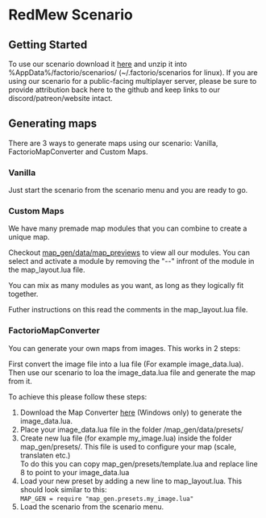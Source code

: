 # RedMew Scenario

## Getting Started

To use our scenario download it [here](https://github.com/Valansch/RedMew/archive/develop.zip) and unzip it into %AppData%/factorio/scenarios/ (~/.factorio/scenarios for linux). If you are using our scenario for a public-facing multiplayer server, please be sure to provide attribution back here to the github and keep links to our discord/patreon/website intact. 

## Generating maps

  There are 3 ways to generate maps using our scenario: Vanilla, FactorioMapConverter and Custom Maps.
  
### Vanilla
  Just start the scenario from the scenario menu and you are ready to go.

### Custom Maps

  We have many premade map modules that you can combine to create a unique map.
  
  Checkout [map_gen/data/map_previews](https://github.com/Valansch/RedMew/tree/develop/map_gen/data/.map_previews) to view all our modules.
  You can select and activate a module by removing the "--" infront of the module in the map_layout.lua file.

  You can mix as many modules as you want, as long as they logically fit together. 

  Futher instructions on this read the comments in the map_layout.lua file.
### FactorioMapConverter

You can generate your own maps from images. This works in 2 steps:

First convert the image file into a lua file (For example image_data.lua). Then use our scenario to loa the image_data.lua file and generate the map from it.

To achieve this please follow these steps:
1. Download the Map Converter [here](https://github.com/grilledham/FactorioMapConverter/releases) (Windows only) to generate the image_data.lua.
2. Place your image_data.lua file in the folder /map_gen/data/presets/
3. Create new lua file (for example my_image.lua) inside the folder map_gen/presets/. This file is used to configure your map (scale, translaten etc.)      
To do this you can copy map_gen/presets/template.lua and replace line 8 to point to your image_data.lua
4. Load your new preset by adding a new line to map_layout.lua. This should look similar to this:  
```MAP_GEN = require "map_gen.presets.my_image.lua"```
5. Load the scenario from the scenario menu.
  
  
  
  
  
